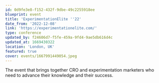 ```yaml
---
id: 0d9fe3e8-f152-432f-9dbe-49c2255918ee
blueprint: event
title: 'ExperimentationElite ''22'
date_from: '2022-12-08'
link: 'https://experimentationelite.com/'
type: conference
updated_by: f24606d7-f5fe-459a-9fd4-9ae5db616d4c
updated_at: 1669430322
location: 'London, UK'
featured: true
cover: events/1667991449054.jpeg
---
```

The event that brings together CRO and experimentation marketers who need to advance their knowledge and their success.
